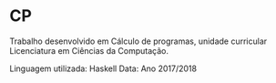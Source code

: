 # CP
Trabalho desenvolvido em Cálculo de programas, unidade curricular Licenciatura em Ciências da Computação.

Linguagem utilizada: Haskell
Data: Ano 2017/2018
